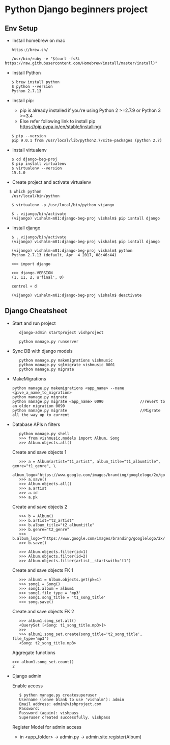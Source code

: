 Python Django beginners project
===============================

Env Setup
---------

-  Install homebrew on mac

```
   https://brew.sh/

   /usr/bin/ruby -e "$(curl -fsSL https://raw.githubusercontent.com/Homebrew/install/master/install)"
```

-  Install Python
```
   $ brew install python
   $ python --version
   Python 2.7.13
```

-  Install pip:

   -  pip is already installed if you're using Python 2 >=2.7.9 or Python 3 >=3.4
   -  Else refer following link to install pip
   https://pip.pypa.io/en/stable/installing/
```
   $ pip --version
   pip 9.0.1 from /usr/local/lib/python2.7/site-packages (python 2.7)
```

-  Install virtualenv
```
   $ cd django-beg-proj
   $ pip install virtualenv
   $ virtualenv --version
   15.1.0
```

-  Create project and activate virtualenv
```
  $ which python
   /usr/local/bin/python

   $ virtualenv -p /usr/local/bin/python vijango

   $ . vijango/bin/activate
   (vijango) vishalm-m01:django-beg-proj vishalm$ pip isntall django
```

-  Install django
```
   $ . vijango/bin/activate
   (vijango) vishalm-m01:django-beg-proj vishalm$ pip isntall django

   (vijango) vishalm-m01:django-beg-proj vishalm$ python
   Python 2.7.13 (default, Apr  4 2017, 08:46:44)

   >>> import django

   >>> django.VERSION
   (1, 11, 2, u'final', 0)

   control + d

   (vijango) vishalm-m01:django-beg-proj vishalm$ deactivate
```

Django Cheatsheet
-----------------

-  Start and run project
   ```
      django-admin startproject vishproject

      python manage.py runserver
   ```

-  Sync DB with django models
   ```
      python manage.py makemigrations vishmusic
      python manage.py sqlmigrate vishmusic 0001
      python manage.py migrate
   ```

-  MakeMigrations
   ```
   python manage.py makemigrations <app_name> --name <give_a_name_to_migration>
   python manage.py migrate
   python manage.py migrate <app_name> 0090                //revert to an older migration 0090
   python manage.py migrate                                //Migrate all the way up to current
   ```

-  Database APIs n filters
   ```
      python manage.py shell
      >>> from vishmusic.models import Album, Song
      >>> Album.objects.all()
   ```
   Create and save objects 1
   ```
      >>> a = Album(artist="t1_artist", album_title="t1_albumtitle", genre="t1_genre", \
                      album_logo="https://www.google.com/images/branding/googlelogo/2x/googlelogo_color_120x44dp.png")
      >>> a.save()
      >>> Album.objects.all()
      >>> a.artist
      >>> a.id
      >>> a.pk
   ```

   Create and save objects 2
   ```
      >>> b = Album()
      >>> b.artist="t2_artist"
      >>> b.album_title="t2_albumtitle"
      >>> b.genre="t2_genre"
      >>> b.album_logo="https://www.google.com/images/branding/googlelogo/2x/googlelogo_color_120x44dp.png"
      >>> b.save()

      >>> Album.objects.filter(id=1)
      >>> Album.objects.filter(id=2)
      >>> Album.objects.filter(artist__startswith='t1')
   ```

   Create and save objects FK 1
   ```
      >>> album1 = Album.objects.get(pk=1)
      >>> song1 = Song()
      >>> song1.album = album1
      >>> song1.file_type = 'mp3'
      >>> song1.song_title = 't1_song_title'
      >>> song.save()
   ```

   Create and save objects FK 2
   ```
      >>> album1.song_set.all()
      <QuerySet [<Song: t1_song_title.mp3>]>
      >>>
      >>> album1.song_set.create(song_title='t2_song_title', file_type='mp3')
      <Song: t2_song_title.mp3>
   ```

   Aggregate functions
   ```
   >>> album1.song_set.count()
   2
   ```

-  Django admin

   Enable access
   ```
      $ python manage.py createsuperuser
      Username (leave blank to use 'vishalm'): admin
      Email address: admin@vishproject.com
      Password:
      Password (again): vishpass
      Superuser created successfully. vishpass
   ```

   Register Model for admin access
   -  in <app_folder> -> admin.py -> admin.site.register(Album)

